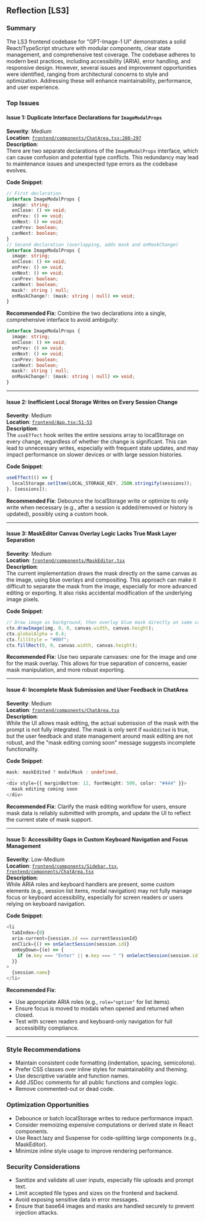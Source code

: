 ## Reflection [LS3]

### Summary
The LS3 frontend codebase for "GPT-Image-1 UI" demonstrates a solid React/TypeScript structure with modular components, clear state management, and comprehensive test coverage. The codebase adheres to modern best practices, including accessibility (ARIA), error handling, and responsive design. However, several issues and improvement opportunities were identified, ranging from architectural concerns to style and optimization. Addressing these will enhance maintainability, performance, and user experience.

### Top Issues

#### Issue 1: Duplicate Interface Declarations for `ImageModalProps`
**Severity**: Medium  
**Location**: [`frontend/components/ChatArea.tsx:280-297`](frontend/components/ChatArea.tsx#L280-L297)  
**Description**:  
There are two separate declarations of the `ImageModalProps` interface, which can cause confusion and potential type conflicts. This redundancy may lead to maintenance issues and unexpected type errors as the codebase evolves.

**Code Snippet**:
```typescript
// First declaration
interface ImageModalProps {
  image: string;
  onClose: () => void;
  onPrev: () => void;
  onNext: () => void;
  canPrev: boolean;
  canNext: boolean;
}
// Second declaration (overlapping, adds mask and onMaskChange)
interface ImageModalProps {
  image: string;
  onClose: () => void;
  onPrev: () => void;
  onNext: () => void;
  canPrev: boolean;
  canNext: boolean;
  mask?: string | null;
  onMaskChange?: (mask: string | null) => void;
}
```
**Recommended Fix**:
Combine the two declarations into a single, comprehensive interface to avoid ambiguity:
```typescript
interface ImageModalProps {
  image: string;
  onClose: () => void;
  onPrev: () => void;
  onNext: () => void;
  canPrev: boolean;
  canNext: boolean;
  mask?: string | null;
  onMaskChange?: (mask: string | null) => void;
}
```

---

#### Issue 2: Inefficient Local Storage Writes on Every Session Change
**Severity**: Medium  
**Location**: [`frontend/App.tsx:51-53`](frontend/App.tsx#L51-L53)  
**Description**:  
The `useEffect` hook writes the entire sessions array to localStorage on every change, regardless of whether the change is significant. This can lead to unnecessary writes, especially with frequent state updates, and may impact performance on slower devices or with large session histories.

**Code Snippet**:
```typescript
useEffect(() => {
  localStorage.setItem(LOCAL_STORAGE_KEY, JSON.stringify(sessions));
}, [sessions]);
```
**Recommended Fix**:
Debounce the localStorage write or optimize to only write when necessary (e.g., after a session is added/removed or history is updated), possibly using a custom hook.

---

#### Issue 3: MaskEditor Canvas Overlay Logic Lacks True Mask Layer Separation
**Severity**: Medium  
**Location**: [`frontend/components/MaskEditor.tsx`](frontend/components/MaskEditor.tsx)  
**Description**:  
The current implementation draws the mask directly on the same canvas as the image, using blue overlays and compositing. This approach can make it difficult to separate the mask from the image, especially for more advanced editing or exporting. It also risks accidental modification of the underlying image pixels.

**Code Snippet**:
```typescript
// Draw image as background, then overlay blue mask directly on same canvas
ctx.drawImage(img, 0, 0, canvas.width, canvas.height);
ctx.globalAlpha = 0.4;
ctx.fillStyle = "#00f";
ctx.fillRect(0, 0, canvas.width, canvas.height);
```
**Recommended Fix**:
Use two separate canvases: one for the image and one for the mask overlay. This allows for true separation of concerns, easier mask manipulation, and more robust exporting.

---

#### Issue 4: Incomplete Mask Submission and User Feedback in ChatArea
**Severity**: Medium  
**Location**: [`frontend/components/ChatArea.tsx`](frontend/components/ChatArea.tsx)  
**Description**:  
While the UI allows mask editing, the actual submission of the mask with the prompt is not fully integrated. The mask is only sent if `maskEdited` is true, but the user feedback and state management around mask editing are not robust, and the "mask editing coming soon" message suggests incomplete functionality.

**Code Snippet**:
```typescript
mask: maskEdited ? modalMask : undefined,
...
<div style={{ marginBottom: 12, fontWeight: 500, color: "#444" }}>
  mask editing coming soon
</div>
```
**Recommended Fix**:
Clarify the mask editing workflow for users, ensure mask data is reliably submitted with prompts, and update the UI to reflect the current state of mask support.

---

#### Issue 5: Accessibility Gaps in Custom Keyboard Navigation and Focus Management
**Severity**: Low-Medium  
**Location**: [`frontend/components/Sidebar.tsx`](frontend/components/Sidebar.tsx), [`frontend/components/ChatArea.tsx`](frontend/components/ChatArea.tsx)  
**Description**:  
While ARIA roles and keyboard handlers are present, some custom elements (e.g., session list items, modal navigation) may not fully manage focus or keyboard accessibility, especially for screen readers or users relying on keyboard navigation.

**Code Snippet**:
```typescript
<li
  tabIndex={0}
  aria-current={session.id === currentSessionId}
  onClick={() => onSelectSession(session.id)}
  onKeyDown={(e) => {
    if (e.key === "Enter" || e.key === " ") onSelectSession(session.id);
  }}
>
  {session.name}
</li>
```
**Recommended Fix**:
- Use appropriate ARIA roles (e.g., `role="option"` for list items).
- Ensure focus is moved to modals when opened and returned when closed.
- Test with screen readers and keyboard-only navigation for full accessibility compliance.

---

### Style Recommendations
- Maintain consistent code formatting (indentation, spacing, semicolons).
- Prefer CSS classes over inline styles for maintainability and theming.
- Use descriptive variable and function names.
- Add JSDoc comments for all public functions and complex logic.
- Remove commented-out or dead code.

### Optimization Opportunities
- Debounce or batch localStorage writes to reduce performance impact.
- Consider memoizing expensive computations or derived state in React components.
- Use React.lazy and Suspense for code-splitting large components (e.g., MaskEditor).
- Minimize inline style usage to improve rendering performance.

### Security Considerations
- Sanitize and validate all user inputs, especially file uploads and prompt text.
- Limit accepted file types and sizes on the frontend and backend.
- Avoid exposing sensitive data in error messages.
- Ensure that base64 images and masks are handled securely to prevent injection attacks.